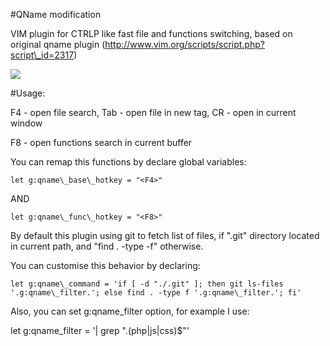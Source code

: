 #QName modification

VIM plugin for CTRLP like fast file and functions switching, based on original qname plugin (http://www.vim.org/scripts/script.php?script\_id=2317)

<img src="http://cs10116.vkontakte.ru/u66748/-3/y_2971b7e2.jpg">

#Usage:

  F4 - open file search, Tab - open file in new tag, CR - open in current window

  F8 - open functions search in current buffer

You can remap this functions by declare global variables:

	let g:qname\_base\_hotkey = "<F4>"

AND

	let g:qname\_func\_hotkey = "<F8>"

By default this plugin using git to fetch list of files, if ".git" directory located in current path, and "find . -type -f" otherwise.

You can customise this behavior by declaring:

	let g:qname\_command = 'if [ -d "./.git" ]; then git ls-files '.g:qname\_filter.'; else find . -type f '.g:qname\_filter.'; fi'

Also, you can set g:qname\_filter option, for example I use:

  let g:qname\_filter = '| grep ".\(php\|js\|css\)$"'
